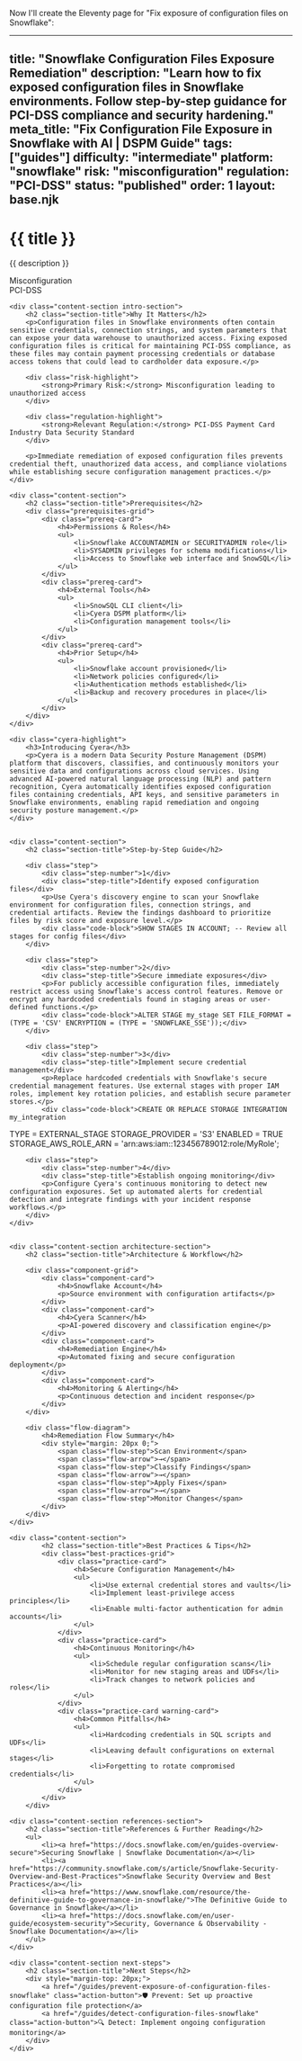 Now I'll create the Eleventy page for "Fix exposure of configuration files on Snowflake":

---
title: "Snowflake Configuration Files Exposure Remediation"
description: "Learn how to fix exposed configuration files in Snowflake environments. Follow step-by-step guidance for PCI-DSS compliance and security hardening."
meta_title: "Fix Configuration File Exposure in Snowflake with AI | DSPM Guide"
tags: ["guides"]
difficulty: "intermediate"
platform: "snowflake"
risk: "misconfiguration"
regulation: "PCI-DSS"
status: "published"
order: 1
layout: base.njk
---

<div class="container">
    <div class="header">
        <h1>{{ title }}</h1>
        <p>{{ description }}</p>
        <div class="badge">Misconfiguration</div>
        <div class="badge regulation">PCI-DSS</div>
    </div>

    <div class="content-section intro-section">
        <h2 class="section-title">Why It Matters</h2>
        <p>Configuration files in Snowflake environments often contain sensitive credentials, connection strings, and system parameters that can expose your data warehouse to unauthorized access. Fixing exposed configuration files is critical for maintaining PCI-DSS compliance, as these files may contain payment processing credentials or database access tokens that could lead to cardholder data exposure.</p>
        
        <div class="risk-highlight">
            <strong>Primary Risk:</strong> Misconfiguration leading to unauthorized access
        </div>
        
        <div class="regulation-highlight">
            <strong>Relevant Regulation:</strong> PCI-DSS Payment Card Industry Data Security Standard
        </div>
        
        <p>Immediate remediation of exposed configuration files prevents credential theft, unauthorized data access, and compliance violations while establishing secure configuration management practices.</p>
    </div>

    <div class="content-section">
        <h2 class="section-title">Prerequisites</h2>
        <div class="prerequisites-grid">
            <div class="prereq-card">
                <h4>Permissions & Roles</h4>
                <ul>
                    <li>Snowflake ACCOUNTADMIN or SECURITYADMIN role</li>
                    <li>SYSADMIN privileges for schema modifications</li>
                    <li>Access to Snowflake web interface and SnowSQL</li>
                </ul>
            </div>
            <div class="prereq-card">
                <h4>External Tools</h4>
                <ul>
                    <li>SnowSQL CLI client</li>
                    <li>Cyera DSPM platform</li>
                    <li>Configuration management tools</li>
                </ul>
            </div>
            <div class="prereq-card">
                <h4>Prior Setup</h4>
                <ul>
                    <li>Snowflake account provisioned</li>
                    <li>Network policies configured</li>
                    <li>Authentication methods established</li>
                    <li>Backup and recovery procedures in place</li>
                </ul>
            </div>
        </div>
    </div>
	
    <div class="cyera-highlight">
        <h3>Introducing Cyera</h3>
        <p>Cyera is a modern Data Security Posture Management (DSPM) platform that discovers, classifies, and continuously monitors your sensitive data and configurations across cloud services. Using advanced AI-powered natural language processing (NLP) and pattern recognition, Cyera automatically identifies exposed configuration files containing credentials, API keys, and sensitive parameters in Snowflake environments, enabling rapid remediation and ongoing security posture management.</p>
    </div>
	

    <div class="content-section">
        <h2 class="section-title">Step-by-Step Guide</h2>
        
        <div class="step">
            <div class="step-number">1</div>
            <div class="step-title">Identify exposed configuration files</div>
            <p>Use Cyera's discovery engine to scan your Snowflake environment for configuration files, connection strings, and credential artifacts. Review the findings dashboard to prioritize files by risk score and exposure level.</p>
            <div class="code-block">SHOW STAGES IN ACCOUNT; -- Review all stages for config files</div>
        </div>

        <div class="step">
            <div class="step-number">2</div>
            <div class="step-title">Secure immediate exposures</div>
            <p>For publicly accessible configuration files, immediately restrict access using Snowflake's access control features. Remove or encrypt any hardcoded credentials found in staging areas or user-defined functions.</p>
            <div class="code-block">ALTER STAGE my_stage SET FILE_FORMAT = (TYPE = 'CSV' ENCRYPTION = (TYPE = 'SNOWFLAKE_SSE'));</div>
        </div>

        <div class="step">
            <div class="step-number">3</div>
            <div class="step-title">Implement secure credential management</div>
            <p>Replace hardcoded credentials with Snowflake's secure credential management features. Use external stages with proper IAM roles, implement key rotation policies, and establish secure parameter stores.</p>
            <div class="code-block">CREATE OR REPLACE STORAGE INTEGRATION my_integration
  TYPE = EXTERNAL_STAGE
  STORAGE_PROVIDER = 'S3'
  ENABLED = TRUE
  STORAGE_AWS_ROLE_ARN = 'arn:aws:iam::123456789012:role/MyRole';</div>
        </div>

        <div class="step">
            <div class="step-number">4</div>
            <div class="step-title">Establish ongoing monitoring</div>
            <p>Configure Cyera's continuous monitoring to detect new configuration exposures. Set up automated alerts for credential detection and integrate findings with your incident response workflows.</p>
        </div>
    </div>


    <div class="content-section architecture-section">
        <h2 class="section-title">Architecture & Workflow</h2>
        
        <div class="component-grid">
            <div class="component-card">
                <h4>Snowflake Account</h4>
                <p>Source environment with configuration artifacts</p>
            </div>
            <div class="component-card">
                <h4>Cyera Scanner</h4>
                <p>AI-powered discovery and classification engine</p>
            </div>
            <div class="component-card">
                <h4>Remediation Engine</h4>
                <p>Automated fixing and secure configuration deployment</p>
            </div>
            <div class="component-card">
                <h4>Monitoring & Alerting</h4>
                <p>Continuous detection and incident response</p>
            </div>
        </div>

        <div class="flow-diagram">
            <h4>Remediation Flow Summary</h4>
            <div style="margin: 20px 0;">
                <span class="flow-step">Scan Environment</span>
                <span class="flow-arrow">→</span>
                <span class="flow-step">Classify Findings</span>
                <span class="flow-arrow">→</span>
                <span class="flow-step">Apply Fixes</span>
                <span class="flow-arrow">→</span>
                <span class="flow-step">Monitor Changes</span>
            </div>
        </div>
    </div>

	<div class="content-section">
	        <h2 class="section-title">Best Practices & Tips</h2>
	        <div class="best-practices-grid">
	            <div class="practice-card">
	                <h4>Secure Configuration Management</h4>
	                <ul>
	                    <li>Use external credential stores and vaults</li>
	                    <li>Implement least-privilege access principles</li>
	                    <li>Enable multi-factor authentication for admin accounts</li>
	                </ul>
	            </div>
	            <div class="practice-card">
	                <h4>Continuous Monitoring</h4>
	                <ul>
	                    <li>Schedule regular configuration scans</li>
	                    <li>Monitor for new staging areas and UDFs</li>
	                    <li>Track changes to network policies and roles</li>
	                </ul>
	            </div>
	            <div class="practice-card warning-card">
	                <h4>Common Pitfalls</h4>
	                <ul>
	                    <li>Hardcoding credentials in SQL scripts and UDFs</li>
	                    <li>Leaving default configurations on external stages</li>
	                    <li>Forgetting to rotate compromised credentials</li>
	                </ul>
	            </div>
	        </div>
	    </div>

    <div class="content-section references-section">
        <h2 class="section-title">References & Further Reading</h2>
        <ul>
            <li><a href="https://docs.snowflake.com/en/guides-overview-secure">Securing Snowflake | Snowflake Documentation</a></li>
            <li><a href="https://community.snowflake.com/s/article/Snowflake-Security-Overview-and-Best-Practices">Snowflake Security Overview and Best Practices</a></li>
            <li><a href="https://www.snowflake.com/resource/the-definitive-guide-to-governance-in-snowflake/">The Definitive Guide to Governance in Snowflake</a></li>
            <li><a href="https://docs.snowflake.com/en/user-guide/ecosystem-security">Security, Governance & Observability - Snowflake Documentation</a></li>
        </ul>
    </div>

    <div class="content-section next-steps">
        <h2 class="section-title">Next Steps</h2>
        <div style="margin-top: 20px;">
            <a href="/guides/prevent-exposure-of-configuration-files-snowflake" class="action-button">🛡️ Prevent: Set up proactive configuration file protection</a>
            <a href="/guides/detect-configuration-files-snowflake" class="action-button">🔍 Detect: Implement ongoing configuration monitoring</a>
        </div>
    </div>
</div>